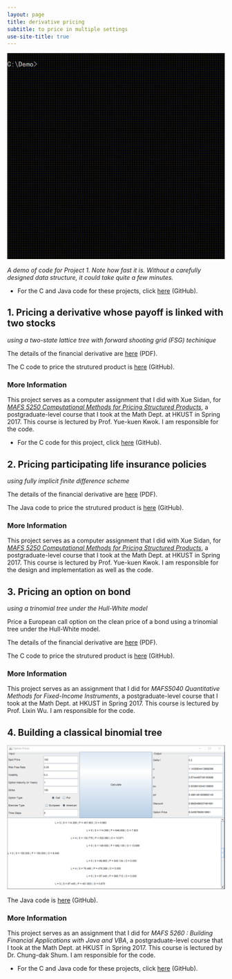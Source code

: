 ```yaml
---
layout: page
title: derivative pricing
subtitle: to price in multiple settings
use-site-title: true
---
```


![demo](demo.gif)

*A demo of code for Project 1. Note how fast it is. Without a carefully designed data structure, it could take quite a few minutes.*

- For the C and Java code for these projects, click [here](https://github.com/imfl/derivative-pricing) (GitHub).

## 1. Pricing a derivative whose payoff is linked with two stocks

*using a two-state lattice tree with forward shooting grid (FSG) techinique*

The details of the financial derivative are [here](https://github.com/imfl/derivative-pricing/tree/master/two-state-lattice-fsg/que.pdf) (PDF).

The C code to price the strutured product is [here](https://github.com/imfl/derivative-pricing/blob/master/two-state-lattice-fsg/sol.c) (GitHub).

### More Information 

This project serves as a computer assignment that I did with Xue Sidan, for [*MAFS 5250 Computational Methods for Pricing Structured Products*](https://www.math.ust.hk/~maykwok/MAFS5250.htm), a postgraduate-level course that I took at the Math Dept. at HKUST in Spring 2017. This course is lectured by Prof. Yue-kuen Kwok. I am responsible for the code.

- For the C code for this project, click [here](https://github.com/imfl/derivative-pricing) (GitHub).

## 2. Pricing participating life insurance policies

*using fully implicit finite difference scheme*

The details of the financial derivative are [here](https://github.com/imfl/derivative-pricing/tree/master/fully-implicit-finite-difference/que.pdf) (PDF).

The Java code to price the strutured product is [here](https://github.com/imfl/derivative-pricing/blob/master/fully-implicit-finite-difference/sol) (GitHub).

### More Information

This project serves as a computer assignment that I did with Xue Sidan, for [*MAFS 5250 Computational Methods for Pricing Structured Products*](https://www.math.ust.hk/~maykwok/MAFS5250.htm), a postgraduate-level course that I took at the Math Dept. at HKUST in Spring 2017. This course is lectured by Prof. Yue-kuen Kwok. I am responsible for the design and implementation as well as the code.

## 3. Pricing an option on bond

*using a trinomial tree under the Hull-White model*

Price a European call option on the clean price of a bond using a trinomial tree under the Hull-White model. 

The details of the financial derivative are [here](https://github.com/imfl/derivative-pricing/tree/master/trinomial-hull-white/que.pdf) (PDF).

The C code to price the strutured product is [here](https://github.com/imfl/derivative-pricing/tree/master/trinomial-hull-white/sol.c) (GitHub).

### More Information

This project serves as an assignment that I did for *MAFS5040 Quantitative Methods for Fixed-Income Instruments*, a postgraduate-level course that I took at the Math Dept. at HKUST in Spring 2017. This course is lectured by Prof. Lixin Wu. I am responsible for the code.

## 4. Building a classical binomial tree

![pricer](pricer.png)

The Java code is [here](https://github.com/imfl/derivative-pricing/tree/master/binomial-tree/sol) (GitHub).

### More Information

This project serves as an assignment that I did for *MAFS 5260 : Building Financial Applications with Java and VBA*, a postgraduate-level course that I took at the Math Dept. at HKUST in Spring 2017. This course is lectured by Dr. Chung-dak Shum. I am responsible for the code.

- For the C and Java code for these projects, click [here](https://github.com/imfl/derivative-pricing) (GitHub).
